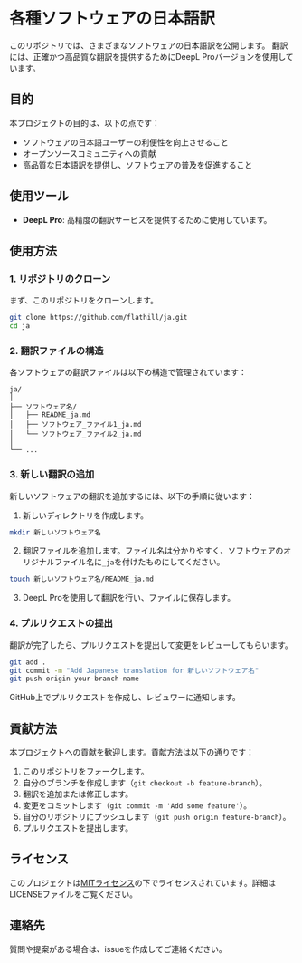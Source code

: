 # 各種ソフトウェアの日本語訳

このリポジトリでは、さまざまなソフトウェアの日本語訳を公開します。
翻訳には、正確かつ高品質な翻訳を提供するためにDeepL Proバージョンを使用しています。

## 目的

本プロジェクトの目的は、以下の点です：
- ソフトウェアの日本語ユーザーの利便性を向上させること
- オープンソースコミュニティへの貢献
- 高品質な日本語訳を提供し、ソフトウェアの普及を促進すること

## 使用ツール

- **DeepL Pro**: 高精度の翻訳サービスを提供するために使用しています。

## 使用方法

### 1. リポジトリのクローン

まず、このリポジトリをクローンします。

```bash
git clone https://github.com/flathill/ja.git
cd ja
```

### 2. 翻訳ファイルの構造

各ソフトウェアの翻訳ファイルは以下の構造で管理されています：

```
ja/
│
├── ソフトウェア名/
│   ├── README_ja.md
│   ├── ソフトウェア_ファイル1_ja.md
│   └── ソフトウェア_ファイル2_ja.md
│
└── ...
```

### 3. 新しい翻訳の追加

新しいソフトウェアの翻訳を追加するには、以下の手順に従います：

1. 新しいディレクトリを作成します。

```bash
mkdir 新しいソフトウェア名
```

2. 翻訳ファイルを追加します。ファイル名は分かりやすく、ソフトウェアのオリジナルファイル名に`_ja`を付けたものにしてください。

```bash
touch 新しいソフトウェア名/README_ja.md
```

3. DeepL Proを使用して翻訳を行い、ファイルに保存します。

### 4. プルリクエストの提出

翻訳が完了したら、プルリクエストを提出して変更をレビューしてもらいます。

```bash
git add .
git commit -m "Add Japanese translation for 新しいソフトウェア名"
git push origin your-branch-name
```

GitHub上でプルリクエストを作成し、レビュワーに通知します。

## 貢献方法

本プロジェクトへの貢献を歓迎します。貢献方法は以下の通りです：

1. このリポジトリをフォークします。
2. 自分のブランチを作成します（`git checkout -b feature-branch`）。
3. 翻訳を追加または修正します。
4. 変更をコミットします（`git commit -m 'Add some feature'`）。
5. 自分のリポジトリにプッシュします（`git push origin feature-branch`）。
6. プルリクエストを提出します。

## ライセンス

このプロジェクトは[MITライセンス](LICENSE)の下でライセンスされています。詳細はLICENSEファイルをご覧ください。

## 連絡先

質問や提案がある場合は、issueを作成してご連絡ください。
